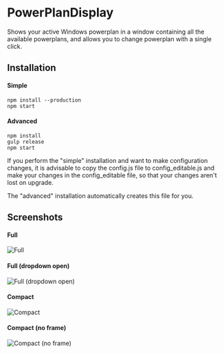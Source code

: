 PowerPlanDisplay
==========

Shows your active Windows powerplan in a window containing all the available powerplans, and allows you to change powerplan with a single click.


## Installation
#### Simple
    npm install --production
    npm start

#### Advanced
    npm install
    gulp release
    npm start

If you perform the "simple" installation and want to make configuration changes, it is advisable to copy the config.js file to config_editable.js and make your changes in the config_editable file, so that your changes aren't lost on upgrade.

The "advanced" installation automatically creates this file for you.


## Screenshots
#### Full
![Full](https://raw.githubusercontent.com/dannyakakong/powerplandisplay/gh-pages/screenshots/v1.0.0/full.png)

#### Full (dropdown open)
![Full (dropdown open)](https://raw.githubusercontent.com/dannyakakong/powerplandisplay/gh-pages/screenshots/v1.0.0/full_dropdown.png)

#### Compact
![Compact](https://raw.githubusercontent.com/dannyakakong/powerplandisplay/gh-pages/screenshots/v1.0.0/compact.png)

#### Compact (no frame)
![Compact (no frame)](https://raw.githubusercontent.com/dannyakakong/powerplandisplay/gh-pages/screenshots/v1.0.0/compact_noframe.png)
